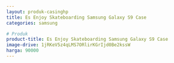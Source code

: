 ```yaml
---
layout: produk-casinghp
title: Es Enjoy Skateboarding Samsung Galaxy S9 Case
categories: samsung

# Produk
product-title: Es Enjoy Skateboarding Samsung Galaxy S9 Case
image-drive: 1jRKeV5z4qLMS7ORlirKGrIjd0Be2kssW
harga: 90000
---
```

